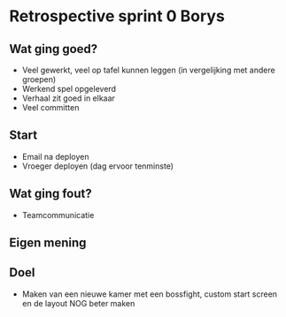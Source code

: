 # Retrospective sprint 0 Borys

## Wat ging goed?

-   Veel gewerkt, veel op tafel kunnen leggen (in vergelijking met andere groepen)
-   Werkend spel opgeleverd
-   Verhaal zit goed in elkaar
-   Veel committen

## Start

-   Email na deployen
-   Vroeger deployen (dag ervoor tenminste)

## Wat ging fout?

-   Teamcommunicatie

## Eigen mening

## Doel

-   Maken van een nieuwe kamer met een bossfight, custom start screen en de layout NOG beter maken
